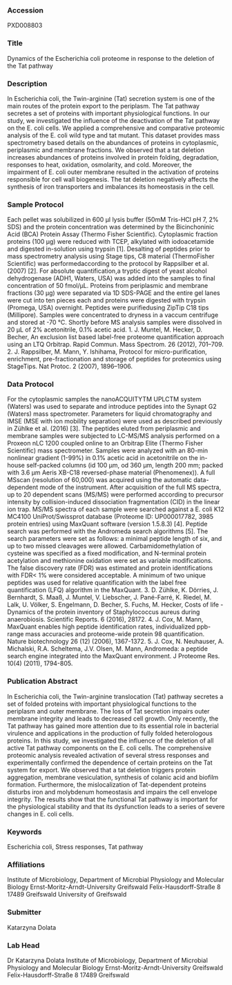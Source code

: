 ### Accession
PXD008803

### Title
Dynamics of the Escherichia coli proteome in response to the deletion of the Tat pathway

### Description
In Escherichia coli, the Twin-arginine (Tat) secretion system is one of the main routes of the protein export to the periplasm. The Tat pathway secretes a set of proteins with important physiological functions. In our study, we investigated the influence of the deactivation of the Tat pathway on the E. coli cells. We applied a comprehensive and comparative proteomic analysis of the E. coli wild type and tat mutant. This dataset provides mass spectrometry based details on the abundances of proteins in cytoplasmic, periplasmic and membrane fractions. We observed that a tat deletion increases abundances of proteins involved in protein folding, degradation, responses to heat, oxidation, osmolarity, and cold. Moreover, the impairment of E. coli outer membrane resulted in the activation of proteins responsible for cell wall biogenesis. The tat deletion negatively affects the synthesis of iron transporters and imbalances its homeostasis in the cell.

### Sample Protocol
Each pellet was solubilized in 600 µl lysis buffer (50mM Tris-HCl pH 7, 2% SDS) and the protein concentration was determined by the Bicinchoninic Acid (BCA) Protein Assay (Thermo Fisher Scientific).  Cytoplasmic fraction proteins (100 μg) were reduced with TCEP, alkylated with iodoacetamide and digested in-solution using trypsin [1]. Desalting of peptides prior to mass spectrometry analysis using Stage tips, C8 material (ThermoFisher Scientific) was performedaccording to the protocol by Rappsilber et al. (2007) [2]. For absolute quantification,a tryptic digest of yeast alcohol dehydrogenase (ADH1, Waters, USA) was added into the samples to final concentration of 50 fmol/μL.  Proteins from periplasmic and membrane fractions (30 μg) were separated via 1D SDS-PAGE and the entire gel lanes were cut into ten pieces each and proteins were digested with trypsin (Promega, USA) overnight. Peptides were purifiedusing ZipTip C18 tips (Millipore). Samples were concentrated to dryness in a vaccum centrifuge and stored at -70 °C. Shortly before MS analysis samples were dissolved in 20 µL of 2% acetonitrile, 0.1% acetic acid.  1. J. Muntel, M. Hecker, D. Becher, An exclusion list based label-free proteome quantification approach using an LTQ Orbitrap. Rapid Commun. Mass Spectrom. 26 (2012), 701–709. 2. J. Rappsilber, M. Mann, Y. Ishihama, Protocol for micro-purification, enrichment, pre-fractionation and storage of peptides for proteomics using StageTips. Nat Protoc. 2 (2007), 1896–1906.

### Data Protocol
For the cytoplasmic samples the nanoACQUITYTM UPLCTM system (Waters) was used to separate and introduce peptides into the Synapt G2 (Waters) mass spectrometer. Parameters for liquid chromatography and IMSE (MSE with ion mobility separation) were used as described previously in Zühlke et al. (2016) [3]. The peptides eluted from periplasmic and membrane samples were subjected to LC-MS/MS analysis performed on a Proxeon nLC 1200 coupled online to an Orbitrap Elite (Thermo Fisher Scientific) mass spectrometer. Samples were analyzed with an 80-min nonlinear gradient (1-99%) in 0.1% acetic acid in acetonitrile on the in-house self-packed columns (id 100 μm, od 360 μm, length 200 mm; packed with 3.6 µm Aeris XB-C18 reversed-phase material (Phenomenex)). A full MSscan (resolution of 60,000) was acquired using the automatic data-dependent mode of the instrument. After acquisition of the full MS spectra, up to 20 dependent scans (MS/MS) were performed according to precursor intensity by collision-induced dissociation fragmentation (CID) in the linear ion trap. MS/MS spectra of each sample were searched against a E. coli K12 MC4100 UniProt/Swissprot database (Proteome ID: UP000017782, 3985 protein entries) using MaxQuant software (version 1.5.8.3) [4]. Peptide search was performed with the Andromeda search algorithms [5]. The search parameters were set as follows: a minimal peptide length of six, and up to two missed cleavages were allowed. Carbamidomethylation of cysteine was specified as a fixed modification, and N-terminal protein acetylation and methionine oxidation were set as variable modifications. The false discovery rate (FDR) was estimated and protein identifications with FDR< 1% were considered acceptable. A minimum of two unique peptides was used for relative quantification with the label free quantification (LFQ) algorithm in the MaxQuant.  3. D. Zühlke, K. Dörries, J. Bernhardt, S. Maaß, J. Muntel, V. Liebscher, J. Pané-Farré, K. Riedel, M. Lalk, U. Völker, S. Engelmann, D. Becher, S. Fuchs, M. Hecker, Costs of life - Dynamics of the protein inventory of Staphylococcus aureus during anaerobiosis. Scientific Reports. 6 (2016), 28172. 4. J. Cox, M. Mann, MaxQuant enables high peptide identification rates, individualized ppb-range mass accuracies and proteome-wide protein 98 quantification. Nature biotechnology 26 (12) (2006), 1367-1372. 5. J. Cox, N. Neuhauser, A. Michalski, R.A. Scheltema, J.V. Olsen, M. Mann, Andromeda: a peptide search engine integrated into the MaxQuant environment. J Proteome Res. 10(4) (2011), 1794-805.

### Publication Abstract
In Escherichia coli, the Twin-arginine translocation (Tat) pathway secretes a set of folded proteins with important physiological functions to the periplasm and outer membrane. The loss of Tat secretion impairs outer membrane integrity and leads to decreased cell growth. Only recently, the Tat pathway has gained more attention due to its essential role in bacterial virulence and applications in the production of fully folded heterologous proteins. In this study, we investigated the influence of the deletion of all active Tat pathway components on the E. coli cells. The comprehensive proteomic analysis revealed activation of several stress responses and experimentally confirmed the dependence of certain proteins on the Tat system for export. We observed that a tat deletion triggers protein aggregation, membrane vesiculation, synthesis of colanic acid and biofilm formation. Furthermore, the mislocalization of Tat-dependent proteins disturbs iron and molybdenum homeostasis and impairs the cell envelope integrity. The results show that the functional Tat pathway is important for the physiological stability and that its dysfunction leads to a series of severe changes in E. coli cells.

### Keywords
Escherichia coli, Stress responses, Tat pathway

### Affiliations
Institute of Microbiology, Department of Microbial Physiology and Molecular Biology Ernst-Moritz-Arndt-University Greifswald Felix-Hausdorff-Straße 8  17489 Greifswald
University of Greifswald

### Submitter
Katarzyna Dolata

### Lab Head
Dr Katarzyna Dolata
Institute of Microbiology, Department of Microbial Physiology and Molecular Biology Ernst-Moritz-Arndt-University Greifswald Felix-Hausdorff-Straße 8  17489 Greifswald


